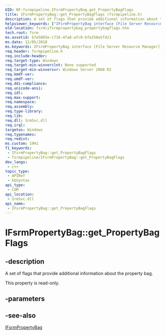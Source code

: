 ```yaml
---
UID: NF:fsrmpipeline.IFsrmPropertyBag.get_PropertyBagFlags
title: IFsrmPropertyBag::get_PropertyBagFlags (fsrmpipeline.h)
description: A set of flags that provide additional information about the property bag.
helpviewer_keywords: ["IFsrmPropertyBag interface [File Server Resource Manager]","PropertyBagFlags property","IFsrmPropertyBag.PropertyBagFlags","IFsrmPropertyBag.get_PropertyBagFlags","IFsrmPropertyBag::PropertyBagFlags","IFsrmPropertyBag::get_PropertyBagFlags","PropertyBagFlags property [File Server Resource Manager]","PropertyBagFlags property [File Server Resource Manager]","IFsrmPropertyBag interface","fs.ifsrmpropertybag_propertybagflags","fsrm.ifsrmpropertybag_propertybagflags","fsrmpipeline/IFsrmPropertyBag::PropertyBagFlags","fsrmpipeline/IFsrmPropertyBag::get_PropertyBagFlags","get_PropertyBagFlags"]
old-location: fsrm\ifsrmpropertybag_propertybagflags.htm
tech.root: fsrm
ms.assetid: b7e5885e-c716-4fa8-afc0-bfe258e5f421
ms.date: 12/05/2018
ms.keywords: IFsrmPropertyBag interface [File Server Resource Manager],PropertyBagFlags property, IFsrmPropertyBag.PropertyBagFlags, IFsrmPropertyBag.get_PropertyBagFlags, IFsrmPropertyBag::PropertyBagFlags, IFsrmPropertyBag::get_PropertyBagFlags, PropertyBagFlags property [File Server Resource Manager], PropertyBagFlags property [File Server Resource Manager],IFsrmPropertyBag interface, fs.ifsrmpropertybag_propertybagflags, fsrm.ifsrmpropertybag_propertybagflags, fsrmpipeline/IFsrmPropertyBag::PropertyBagFlags, fsrmpipeline/IFsrmPropertyBag::get_PropertyBagFlags, get_PropertyBagFlags
req.header: fsrmpipeline.h
req.include-header: 
req.target-type: Windows
req.target-min-winverclnt: None supported
req.target-min-winversvr: Windows Server 2008 R2
req.kmdf-ver: 
req.umdf-ver: 
req.ddi-compliance: 
req.unicode-ansi: 
req.idl: 
req.max-support: 
req.namespace: 
req.assembly: 
req.type-library: 
req.lib: 
req.dll: SrmSvc.dll
req.irql: 
targetos: Windows
req.typenames: 
req.redist: 
ms.custom: 19H1
f1_keywords:
 - IFsrmPropertyBag::get_PropertyBagFlags
 - fsrmpipeline/IFsrmPropertyBag::get_PropertyBagFlags
dev_langs:
 - c++
topic_type:
 - APIRef
 - kbSyntax
api_type:
 - COM
api_location:
 - SrmSvc.dll
api_name:
 - IFsrmPropertyBag::get_PropertyBagFlags
---
```


# IFsrmPropertyBag::get_PropertyBagFlags


## -description

A set of flags that provide additional information about the property bag.

This property is read-only.

## -parameters

## -see-also

<a href="/previous-versions/windows/desktop/api/fsrmpipeline/nn-fsrmpipeline-ifsrmpropertybag">IFsrmPropertyBag</a>

